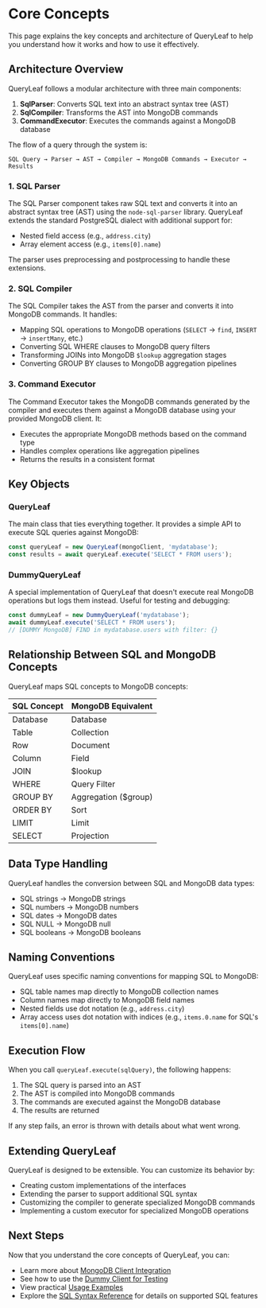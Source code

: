 # Core Concepts

This page explains the key concepts and architecture of QueryLeaf to help you understand how it works and how to use it effectively.

## Architecture Overview

QueryLeaf follows a modular architecture with three main components:

1. **SqlParser**: Converts SQL text into an abstract syntax tree (AST)
2. **SqlCompiler**: Transforms the AST into MongoDB commands
3. **CommandExecutor**: Executes the commands against a MongoDB database

The flow of a query through the system is:

```
SQL Query → Parser → AST → Compiler → MongoDB Commands → Executor → Results
```

### 1. SQL Parser

The SQL Parser component takes raw SQL text and converts it into an abstract syntax tree (AST) using the `node-sql-parser` library. QueryLeaf extends the standard PostgreSQL dialect with additional support for:

- Nested field access (e.g., `address.city`)
- Array element access (e.g., `items[0].name`)

The parser uses preprocessing and postprocessing to handle these extensions.

### 2. SQL Compiler

The SQL Compiler takes the AST from the parser and converts it into MongoDB commands. It handles:

- Mapping SQL operations to MongoDB operations (`SELECT` → `find`, `INSERT` → `insertMany`, etc.)
- Converting SQL WHERE clauses to MongoDB query filters
- Transforming JOINs into MongoDB `$lookup` aggregation stages
- Converting GROUP BY clauses to MongoDB aggregation pipelines

### 3. Command Executor

The Command Executor takes the MongoDB commands generated by the compiler and executes them against a MongoDB database using your provided MongoDB client. It:

- Executes the appropriate MongoDB methods based on the command type
- Handles complex operations like aggregation pipelines
- Returns the results in a consistent format

## Key Objects

### QueryLeaf

The main class that ties everything together. It provides a simple API to execute SQL queries against MongoDB:

```typescript
const queryLeaf = new QueryLeaf(mongoClient, 'mydatabase');
const results = await queryLeaf.execute('SELECT * FROM users');
```

### DummyQueryLeaf

A special implementation of QueryLeaf that doesn't execute real MongoDB operations but logs them instead. Useful for testing and debugging:

```typescript
const dummyLeaf = new DummyQueryLeaf('mydatabase');
await dummyLeaf.execute('SELECT * FROM users');
// [DUMMY MongoDB] FIND in mydatabase.users with filter: {}
```

## Relationship Between SQL and MongoDB Concepts

QueryLeaf maps SQL concepts to MongoDB concepts:

| SQL Concept | MongoDB Equivalent |
|-------------|-------------------|
| Database    | Database          |
| Table       | Collection        |
| Row         | Document          |
| Column      | Field             |
| JOIN        | $lookup           |
| WHERE       | Query Filter      |
| GROUP BY    | Aggregation ($group) |
| ORDER BY    | Sort              |
| LIMIT       | Limit             |
| SELECT      | Projection        |

## Data Type Handling

QueryLeaf handles the conversion between SQL and MongoDB data types:

- SQL strings → MongoDB strings
- SQL numbers → MongoDB numbers
- SQL dates → MongoDB dates
- SQL NULL → MongoDB null
- SQL booleans → MongoDB booleans

## Naming Conventions

QueryLeaf uses specific naming conventions for mapping SQL to MongoDB:

- SQL table names map directly to MongoDB collection names
- Column names map directly to MongoDB field names
- Nested fields use dot notation (e.g., `address.city`)
- Array access uses dot notation with indices (e.g., `items.0.name` for SQL's `items[0].name`)

## Execution Flow

When you call `queryLeaf.execute(sqlQuery)`, the following happens:

1. The SQL query is parsed into an AST
2. The AST is compiled into MongoDB commands
3. The commands are executed against the MongoDB database
4. The results are returned

If any step fails, an error is thrown with details about what went wrong.

## Extending QueryLeaf

QueryLeaf is designed to be extensible. You can customize its behavior by:

- Creating custom implementations of the interfaces
- Extending the parser to support additional SQL syntax
- Customizing the compiler to generate specialized MongoDB commands
- Implementing a custom executor for specialized MongoDB operations

## Next Steps

Now that you understand the core concepts of QueryLeaf, you can:

- Learn more about [MongoDB Client Integration](mongodb-client.md)
- See how to use the [Dummy Client for Testing](dummy-client.md)
- View practical [Usage Examples](examples.md)
- Explore the [SQL Syntax Reference](../sql-syntax/index.md) for details on supported SQL features
